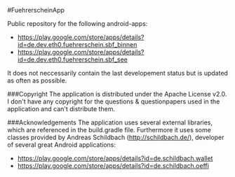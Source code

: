 #FuehrerscheinApp

Public repository for the following android-apps:
* https://play.google.com/store/apps/details?id=de.dev.eth0.fuehrerschein.sbf_binnen
* https://play.google.com/store/apps/details?id=de.dev.eth0.fuehrerschein.sbf_see

It does not neccessarily contain the last developement status but is updated as often as possible.

###Copyright
The application is distributed under the Apache License v2.0. I don't have any copyright for the questions & questionpapers used in the application and can't distribute them.

###Acknowledgements
The application uses several external libraries, which are referenced in the build.gradle file.
Furthermore it uses some classes provided by Andreas Schildbach (http://schildbach.de/), developer of several great Android applications:
* https://play.google.com/store/apps/details?id=de.schildbach.wallet
* https://play.google.com/store/apps/details?id=de.schildbach.oeffi
